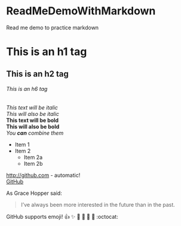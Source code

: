 # ReadMeDemoWithMarkdown
Read me demo to practice markdown
# This is an h1 tag
## This is an h2 tag
###### This is an h6 tag


*This text will be italic*\
_This will also be italic_\
**This text will be bold**\
__This will also be bold__\
*You **can** combine them*


* Item 1
* Item 2  
  * Item 2a  
  * Item 2b

http://github.com - automatic!\
[GitHub](http://github.com)

As Grace Hopper said:
> I’ve always been more interested in the future than in the past.


GitHub supports emoji!
:+1: :sparkles: :camel: :tada: :rocket: :metal: :octocat:
